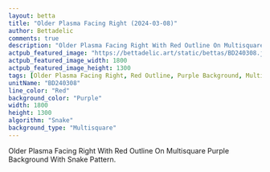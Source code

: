 ```yaml
---
layout: betta
title: "Older Plasma Facing Right (2024-03-08)"
author: Bettadelic
comments: true
description: "Older Plasma Facing Right With Red Outline On Multisquare Purple Background With Snake Pattern."
actpub_featured_image: "https://bettadelic.art/static/bettas/BD240308.jpg"
actpub_featured_image_width: 1800
actpub_featured_image_height: 1300
tags: [Older Plasma Facing Right, Red Outline, Purple Background, Multisquare Background Pattern, Snake Pattern, March 2024]
unitName: "BD240308"
line_color: "Red"
background_color: "Purple"
width: 1800
height: 1300
algorithm: "Snake"
background_type: "Multisquare"
---
```


Older Plasma Facing Right With Red Outline On Multisquare Purple Background With Snake Pattern.
